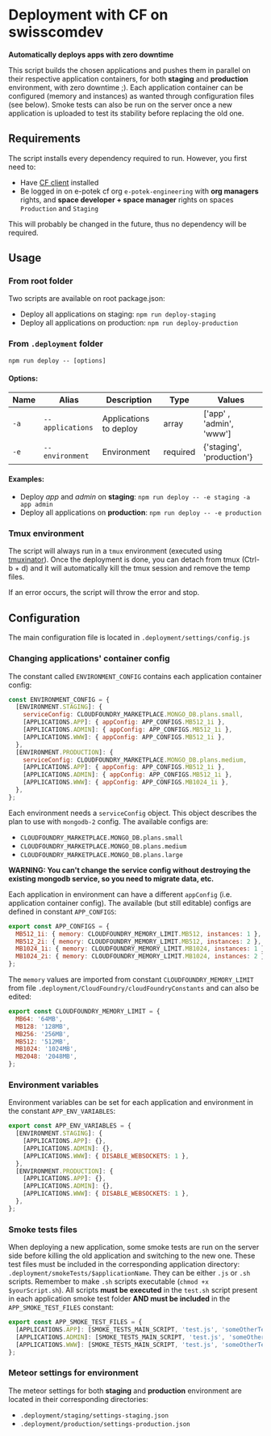 # Deployment with CF on swisscomdev

**Automatically deploys apps with zero downtime**

This script builds the chosen applications and pushes them in parallel on their respective application containers, for both **staging** and **production** environment, with zero downtime ;). Each application container can be configured (memory and instances) as wanted through configuration files (see below).
Smoke tests can also be run on the server once a new application is uploaded to test its stability before replacing the old one.

## Requirements

The script installs every dependency required to run. However, you first need to:

- Have [CF client](https://docs.cloudfoundry.org/cf-cli/install-go-cli.html) installed
- Be logged in on e-potek cf org `e-potek-engineering` with **org managers** rights, and **space developer + space manager** rights on spaces `Production` and `Staging`

This will probably be changed in the future, thus no dependency will be required.

## Usage

### From root folder

Two scripts are available on root package.json:

- Deploy all applications on staging: `npm run deploy-staging`
- Deploy all applications on production: `npm run deploy-production`

### From `.deployment` folder

`npm run deploy -- [options]`

#### Options:
| Name | Alias            | Description            | Type     | Values                    |
| ---- | ---------------- | ---------------------- | -------- | ------------------------- |
| `-a` | `--applications` | Applications to deploy | array    | ['app' , 'admin', 'www']  |
| `-e` | `--environment`  | Environment            | required | {'staging', 'production'} |

#### Examples:

- Deploy *app* and *admin* on **staging**: `npm run deploy -- -e staging -a app admin`
- Deploy all applications on **production**: `npm run deploy -- -e production`

### Tmux environment

The script will always run in a `tmux` environment (executed using [tmuxinator](https://github.com/tmuxinator/tmuxinator)). Once the deployment is done, you can detach from tmux (Ctrl-b + d) and it will automatically kill the tmux session and remove the temp files.

If an error occurs, the script will throw the error and stop.

## Configuration
The main configuration file is located in `.deployment/settings/config.js`

### Changing applications' container config
The constant called `ENVIRONMENT_CONFIG` contains each application container config:

```javascript
const ENVIRONMENT_CONFIG = {
  [ENVIRONMENT.STAGING]: {
    serviceConfig: CLOUDFOUNDRY_MARKETPLACE.MONGO_DB.plans.small,
    [APPLICATIONS.APP]: { appConfig: APP_CONFIGS.MB512_1i },
    [APPLICATIONS.ADMIN]: { appConfig: APP_CONFIGS.MB512_1i },
    [APPLICATIONS.WWW]: { appConfig: APP_CONFIGS.MB512_1i },
  },
  [ENVIRONMENT.PRODUCTION]: {
    serviceConfig: CLOUDFOUNDRY_MARKETPLACE.MONGO_DB.plans.medium,
    [APPLICATIONS.APP]: { appConfig: APP_CONFIGS.MB512_1i },
    [APPLICATIONS.ADMIN]: { appConfig: APP_CONFIGS.MB512_1i },
    [APPLICATIONS.WWW]: { appConfig: APP_CONFIGS.MB1024_1i },
  },
};
```

Each environment needs a `serviceConfig` object. This object describes the plan to use with `mongodb-2` config. The available configs are:

- `CLOUDFOUNDRY_MARKETPLACE.MONGO_DB.plans.small`
- `CLOUDFOUNDRY_MARKETPLACE.MONGO_DB.plans.medium`
- `CLOUDFOUNDRY_MARKETPLACE.MONGO_DB.plans.large`


**WARNING: You can't change the service config without destroying the existing mongodb service, so you need to migrate data, etc.**

Each application in environment can have a different `appConfig` (i.e. application container config). The available (but still editable) configs are defined in constant `APP_CONFIGS`:

```javascript
export const APP_CONFIGS = {
  MB512_1i: { memory: CLOUDFOUNDRY_MEMORY_LIMIT.MB512, instances: 1 },
  MB512_2i: { memory: CLOUDFOUNDRY_MEMORY_LIMIT.MB512, instances: 2 },
  MB1024_1i: { memory: CLOUDFOUNDRY_MEMORY_LIMIT.MB1024, instances: 1 },
  MB1024_2i: { memory: CLOUDFOUNDRY_MEMORY_LIMIT.MB1024, instances: 2 },
};
```

The `memory` values are imported from constant `CLOUDFOUNDRY_MEMORY_LIMIT` from file `.deployment/CloudFoundry/cloudFoundryConstants` and can also be edited:

```javascript
export const CLOUDFOUNDRY_MEMORY_LIMIT = {
  MB64: '64MB',
  MB128: '128MB',
  MB256: '256MB',
  MB512: '512MB',
  MB1024: '1024MB',
  MB2048: '2048MB',
};
```

### Environment variables
Environment variables can be set for each application and environment in the constant `APP_ENV_VARIABLES`:

```javascript
export const APP_ENV_VARIABLES = {
  [ENVIRONMENT.STAGING]: {
    [APPLICATIONS.APP]: {},
    [APPLICATIONS.ADMIN]: {},
    [APPLICATIONS.WWW]: { DISABLE_WEBSOCKETS: 1 },
  },
  [ENVIRONMENT.PRODUCTION]: {
    [APPLICATIONS.APP]: {},
    [APPLICATIONS.ADMIN]: {},
    [APPLICATIONS.WWW]: { DISABLE_WEBSOCKETS: 1 },
  },
};
```

### Smoke tests files
When deploying a new application, some smoke tests are run on the server side before killing the old application and switching to the new one. These test files must be included in the corresponding application directory: `.deployment/smokeTests/$applicationName`. They can be either `.js` or `.sh` scripts. Remember to make `.sh` scripts executable (`chmod +x $yourScript.sh`). All scripts **must be executed** in the `test.sh` script present in each application smoke test folder **AND must be included** in the `APP_SMOKE_TEST_FILES` constant:

```javascript
export const APP_SMOKE_TEST_FILES = {
  [APPLICATIONS.APP]: [SMOKE_TESTS_MAIN_SCRIPT, 'test.js', 'someOtherTest.js', 'someTest.sh'],
  [APPLICATIONS.ADMIN]: [SMOKE_TESTS_MAIN_SCRIPT, 'test.js', 'someOtherTest2.js'],
  [APPLICATIONS.WWW]: [SMOKE_TESTS_MAIN_SCRIPT, 'test.js', 'someOtherTest.sh'],
};
```

### Meteor settings for environment

The meteor settings for both **staging** and **production** environment are located in their corresponding directories: 
- `.deployment/staging/settings-staging.json`
- `.deployment/production/settings-production.json`
